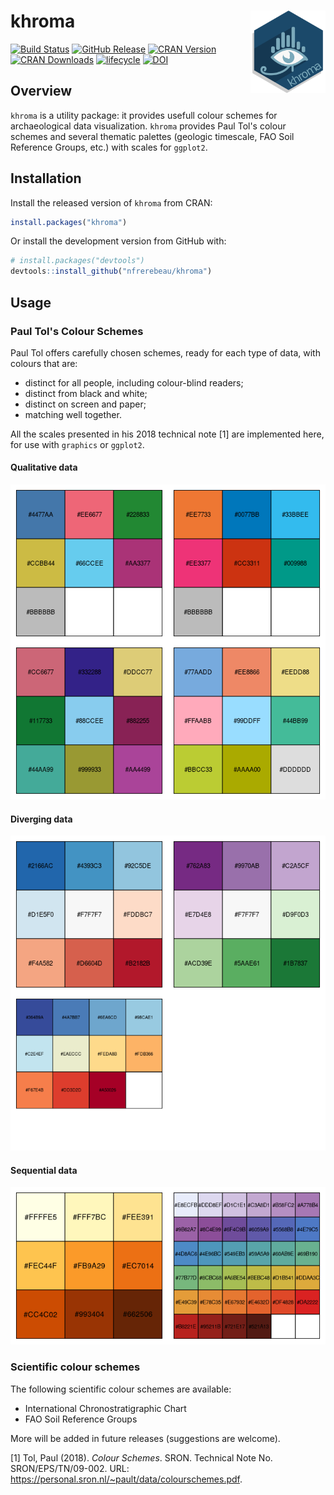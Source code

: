 
<!-- README.md is generated from README.Rmd. Please edit that file -->
khroma <img width=120px src="man/figures/logo.svg" align="right" />
===================================================================

[![Build Status](https://travis-ci.org/nfrerebeau/khroma.svg?branch=master)](https://travis-ci.org/nfrerebeau/khroma) [![GitHub Release](https://img.shields.io/github/release/nfrerebeau/khroma.svg)](https://github.com/nfrerebeau/khroma/releases) [![CRAN Version](http://www.r-pkg.org/badges/version/khroma)](https://cran.r-project.org/package=khroma) [![CRAN Downloads](http://cranlogs.r-pkg.org/badges/khroma)](https://cran.r-project.org/package=khroma) [![lifecycle](https://img.shields.io/badge/lifecycle-maturing-blue.svg)](https://www.tidyverse.org/lifecycle/#maturing) [![DOI](https://zenodo.org/badge/DOI/10.5281/zenodo.1472077.svg)](https://doi.org/10.5281/zenodo.1472077)

Overview
--------

`khroma` is a utility package: it provides usefull colour schemes for archaeological data visualization. `khroma` provides Paul Tol's colour schemes and several thematic palettes (geologic timescale, FAO Soil Reference Groups, etc.) with scales for `ggplot2`.

Installation
------------

Install the released version of `khroma` from CRAN:

``` r
install.packages("khroma")
```

Or install the development version from GitHub with:

``` r
# install.packages("devtools")
devtools::install_github("nfrerebeau/khroma")
```

Usage
-----

### Paul Tol's Colour Schemes

Paul Tol offers carefully chosen schemes, ready for each type of data, with colours that are:

-   distinct for all people, including colour-blind readers;
-   distinct from black and white;
-   distinct on screen and paper;
-   matching well together.

All the scales presented in his 2018 technical note [1] are implemented here, for use with `graphics` or `ggplot2`.

#### Qualitative data

![](man/figures/README-tol-qualitative-1.png)

#### Diverging data

![](man/figures/README-tol-diverging-1.png)

#### Sequential data

![](man/figures/README-tol-sequential-1.png)

### Scientific colour schemes

The following scientific colour schemes are available:

-   International Chronostratigraphic Chart
-   FAO Soil Reference Groups

More will be added in future releases (suggestions are welcome).

[1] Tol, Paul (2018). *Colour Schemes*. SRON. Technical Note No. SRON/EPS/TN/09-002. URL: <https://personal.sron.nl/~pault/data/colourschemes.pdf>.
